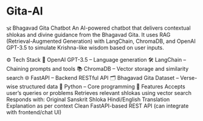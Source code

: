 # Gita-AI
🕉️ Bhagavad Gita Chatbot
An AI-powered chatbot that delivers contextual shlokas and divine guidance from the Bhagavad Gita.
It uses RAG (Retrieval-Augmented Generation) with LangChain, ChromaDB, and OpenAI GPT-3.5 to simulate Krishna-like wisdom based on user inputs.

⚙️ Tech Stack
🧠 OpenAI GPT-3.5 – Language generation
🛠️ LangChain – Chaining prompts and tools
📚 ChromaDB – Vector storage and similarity search
🌐 FastAPI – Backend RESTful API
🗂️ Bhagavad Gita Dataset – Verse-wise structured data
🐍 Python – Core programming
🚀 Features
Accepts user’s queries or problems
Retrieves relevant shlokas using vector search
Responds with:
Original Sanskrit Shloka
Hindi/English Translation
Explanation as per context
Clean FastAPI-based REST API (can integrate with frontend/chat UI)
